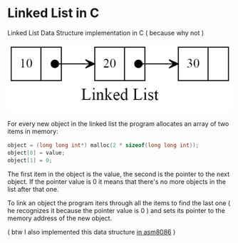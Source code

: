 # Linked List in C
Linked List Data Structure implementation in C ( because why not )

![Linked List Map](./map.png)

For every new object in the linked list the program allocates an array of two items in memory:
```c
object = (long long int*) malloc(2 * sizeof(long long int));
object[0] = value;
object[1] = 0;
```
The first item in the object is the value, the second is the pointer to the next object.
If the pointer value is 0 it means that there's no more objects in the list after that one.

To link an object the program iters through all the items to find the last one ( he recognizes it because the pointer value is 0 ) and sets its pointer to the memory address of the new object.

( btw I also implemented this data structure [in asm8086](https://github.com/PoulDev/LinkedList-in-asm8086) )
